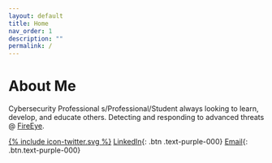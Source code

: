 ```yaml
---
layout: default
title: Home
nav_order: 1
description: ""
permalink: /
---
```


# About Me

Cybersecurity Professional s/Professional/Student always looking to learn, develop, and educate others. Detecting and responding to advanced threats @ [FireEye](https://fireeye.com). 

<a href="https://twitter.com/rufusmbrown"><span class="icon icon--twitter">{% include icon-twitter.svg %}</span></a>
[LinkedIn](https://www.linkedin.com/in/rufus-brown/){: .btn .text-purple-000}
[Email](mailto:rbrown9@live.maryville.edu){: .btn.text-purple-000}

